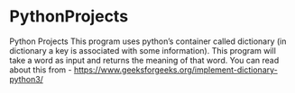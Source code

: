# PythonProjects
Python Projects
This program uses python’s container called dictionary (in dictionary a key is associated with some information). 
This program will take a word as input and returns the meaning of that word.
You can read about this from - https://www.geeksforgeeks.org/implement-dictionary-python3/
